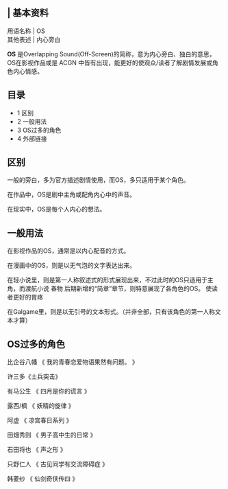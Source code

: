 |  **基本资料**  
---  
用语名称  |  OS   
其他表述  |  内心旁白   
  
  

**OS** 是Overlapping Sound(Off-Screen)的简称，意为内心旁白、独白的意思，OS在影视作品或是  ACGN
中皆有出现，能更好的使观众/读者了解剧情发展或角色内心情感。

##  目录

  * 1  区别 
  * 2  一般用法 
  * 3  OS过多的角色 
  * 4  外部链接 

##  区别

一般的旁白，多为官方描述剧情使用，而OS，多只适用于某个角色。

在作品中，OS是剧中主角或配角内心中的声音。

在现实中，OS是每个人内心的想法。

##  一般用法

在影视作品的OS，通常是以内心配音的方式。

在漫画中的OS，则是以无气泡的文字表达出来。

在轻小说里，则是第一人称叙述式的形式展现出来，不过此时的OS只适用于主角，而渡航小说  春物  后期新增的“简章”章节，则特意展现了各角色的OS。
使读者更好的胃疼

在Galgame里，则是以无引号的文本形式。（并非全部，只有该角色的第一人称文本才算）

##  OS过多的角色

比企谷八幡  《  我的青春恋爱物语果然有问题。  》

许三多《士兵突击》

有马公生  《  四月是你的谎言  》

露西/枫  《  妖精的旋律  》

阿虚  《  凉宫春日系列  》

田畑秀则  《  男子高中生的日常  》

石田将也  《  声之形  》

只野仁人  《  古见同学有交流障碍症  》

韩菱纱  《  仙剑奇侠传四  》

  

  

  